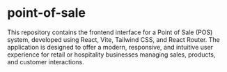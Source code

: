 # point-of-sale
This repository contains the frontend interface for a Point of Sale (POS) system, developed using React, Vite, Tailwind CSS, and React Router. The application is designed to offer a modern, responsive, and intuitive user experience for retail or hospitality businesses managing sales, products, and customer interactions.
